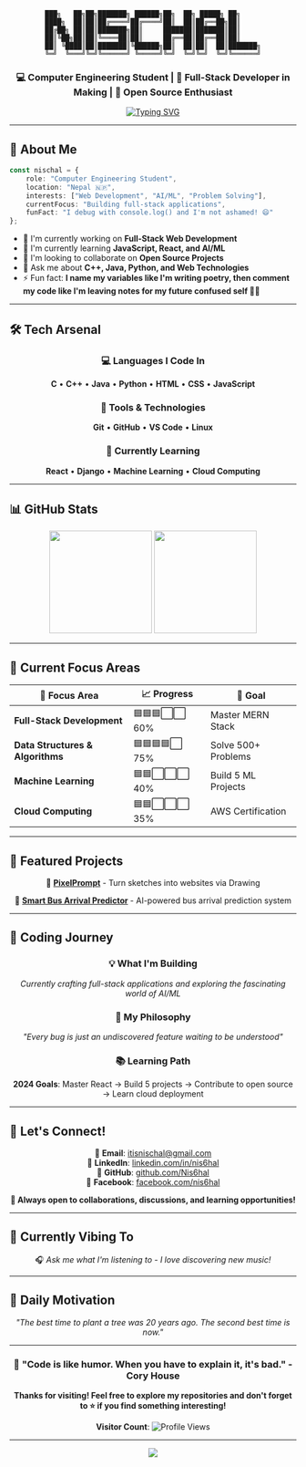 <div align="center">

```
███╗   ██╗██╗███████╗ ██████╗██╗  ██╗ █████╗ ██╗     
████╗  ██║██║██╔════╝██╔════╝██║  ██║██╔══██╗██║     
██╔██╗ ██║██║███████╗██║     ███████║███████║██║     
██║╚██╗██║██║╚════██║██║     ██╔══██║██╔══██║██║     
██║ ╚████║██║███████║╚██████╗██║  ██║██║  ██║███████╗
╚═╝  ╚═══╝╚═╝╚══════╝ ╚═════╝╚═╝  ╚═╝╚═╝  ╚═╝╚══════╝
```

### 💻 Computer Engineering Student | 🚀 Full-Stack Developer in Making | 🌟 Open Source Enthusiast

[![Typing SVG](https://readme-typing-svg.herokuapp.com?font=Fira+Code&size=20&duration=3000&pause=1000&color=58A6FF&center=true&vCenter=true&width=800&lines=Welcome+to+my+digital+playground!+%F0%9F%8E%AE;Building+the+future%2C+one+line+at+a+time+%F0%9F%92%BB;Always+learning%2C+always+growing+%F0%9F%8C%B1;Let's+create+something+amazing+together!+%E2%9C%A8)](https://git.io/typing-svg)

</div>

---

## 🚀 About Me

```typescript
const nischal = {
    role: "Computer Engineering Student",
    location: "Nepal 🇳🇵",
    interests: ["Web Development", "AI/ML", "Problem Solving"],
    currentFocus: "Building full-stack applications",
    funFact: "I debug with console.log() and I'm not ashamed! 😄"
};
```

- 🔭 I'm currently working on **Full-Stack Web Development**
- 🌱 I'm currently learning **JavaScript, React, and AI/ML**
- 👯 I'm looking to collaborate on **Open Source Projects**
- 💬 Ask me about **C++, Java, Python, and Web Technologies**
- ⚡ Fun fact: **I name my variables like I'm writing poetry, then comment my code like I'm leaving notes for my future confused self 📝✨**

---

## 🛠️ Tech Arsenal

<div align="center">

### 💻 Languages I Code In
**C** • **C++** • **Java** • **Python** • **HTML** • **CSS** • **JavaScript**

### 🔧 Tools & Technologies
**Git** • **GitHub** • **VS Code** • **Linux**

### 🌱 Currently Learning
**React** • **Django** • **Machine Learning** • **Cloud Computing**

</div>

---

## 📊 GitHub Stats

<div align="center">
  <img height="180em" src="https://github-readme-stats.vercel.app/api?username=Nis6hal&show_icons=true&theme=tokyonight&include_all_commits=true&count_private=true"/>
  <img height="180em" src="https://github-readme-stats.vercel.app/api/top-langs/?username=Nis6hal&layout=compact&langs_count=8&theme=tokyonight"/>
</div>

---

## 🎯 Current Focus Areas

<div align="center">

| 🌟 Focus Area | 📈 Progress | 🎯 Goal |
|---------------|-------------|---------|
| **Full-Stack Development** | 🟦🟦🟦⬜⬜ 60% | Master MERN Stack |
| **Data Structures & Algorithms** | 🟦🟦🟦🟦⬜ 75% | Solve 500+ Problems |
| **Machine Learning** | 🟦🟦⬜⬜⬜ 40% | Build 5 ML Projects |
| **Cloud Computing** | 🟦🟦⬜⬜⬜ 35% | AWS Certification |

</div>

---

## 💼 Featured Projects

<div align="center">

🎨 **[PixelPrompt](https://github.com/Nis6hal/PixelPrompt---Turn-sketches-into-websites-via-Drawing)** - Turn sketches into websites via Drawing

🚌 **[Smart Bus Arrival Predictor](https://github.com/Nis6hal/Smart-Bus-Arrival-Predictor)** - AI-powered bus arrival prediction system

</div>

---

## 🎯 Coding Journey

<div align="center">

### 💡 What I'm Building
*Currently crafting full-stack applications and exploring the fascinating world of AI/ML*

### 🌟 My Philosophy
*"Every bug is just an undiscovered feature waiting to be understood"*

### 📚 Learning Path
**2024 Goals**: Master React → Build 5 projects → Contribute to open source → Learn cloud deployment

</div>

---

## 🤝 Let's Connect!

<div align="center">

📧 **Email**: itisnischal@gmail.com  
💼 **LinkedIn**: [linkedin.com/in/nis6hal](https://www.linkedin.com/in/nis6hal/)  
🐙 **GitHub**: [github.com/Nis6hal](https://github.com/Nis6hal)  
📘 **Facebook**: [facebook.com/nis6hal](https://www.facebook.com/nis6hal/)

**💬 Always open to collaborations, discussions, and learning opportunities!**

</div>

---

## 🎵 Currently Vibing To

<div align="center">
  
🎧 *Ask me what I'm listening to - I love discovering new music!*

</div>

---

## 💭 Daily Motivation

<div align="center">

*"The best time to plant a tree was 20 years ago. The second best time is now."*

</div>

---

<div align="center">

### 🌟 "Code is like humor. When you have to explain it, it's bad." - Cory House

**Thanks for visiting! Feel free to explore my repositories and don't forget to ⭐ if you find something interesting!**

**Visitor Count**: ![Profile Views](https://komarev.com/ghpvc/?username=Nis6hal&color=brightgreen)

</div>

---

<div align="center">
  <img src="https://capsule-render.vercel.app/api?type=waving&color=gradient&height=100&section=footer"/>
</div>
